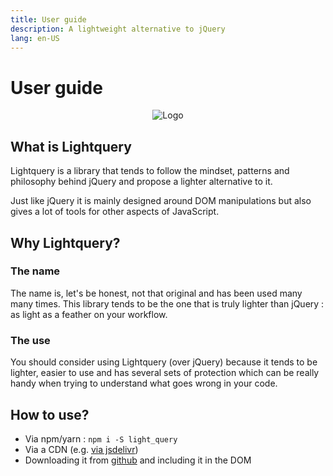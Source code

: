 ```yaml
---
title: User guide
description: A lightweight alternative to jQuery
lang: en-US
---
```

# User guide

<center><img :src="$withBase('/logo.png')" alt="Logo" style="max-width: 200px;"/></center>

## What is Lightquery

Lightquery is a library that tends to follow the mindset, patterns and philosophy behind jQuery
and propose a lighter alternative to it.

Just like jQuery it is mainly designed around DOM manipulations but also gives a lot of tools for other aspects of JavaScript.

## Why Lightquery?

### The name

The name is, let's be honest, not that original and has been used many many times. This library tends to be the one
that is truly lighter than jQuery : as light as a feather on your workflow.

### The use

You should consider using Lightquery (over jQuery) because it tends to be lighter, easier to use and has several sets of
protection which can be really handy when trying to understand what goes wrong in your code.

## How to use?

* Via npm/yarn : `npm i -S light_query`
* Via a CDN (e.g. [via jsdelivr](https://www.jsdelivr.com/package/npm/light_query))
* Downloading it from [github](https://github.com/Voltra/lightquery/releases) and including it in the DOM

